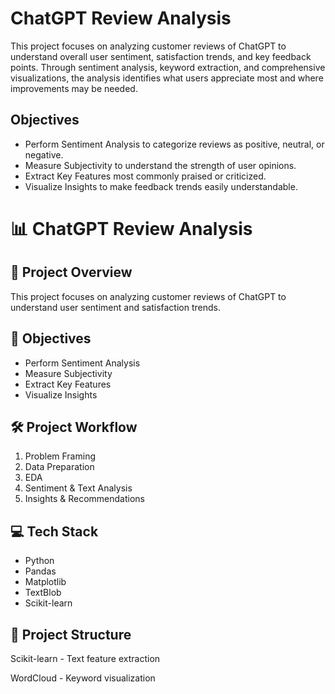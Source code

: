 
# ChatGPT Review Analysis

This project focuses on analyzing customer reviews of ChatGPT to understand overall user sentiment, satisfaction trends, and key feedback points. Through sentiment analysis, keyword extraction, and comprehensive visualizations, the analysis identifies what users appreciate most and where improvements may be needed.


## Objectives
* Perform Sentiment Analysis to categorize reviews as positive, neutral, or negative.
* Measure Subjectivity to understand the strength of user opinions.
* Extract Key Features most commonly praised or criticized.
* Visualize Insights to make feedback trends easily understandable.



# 📊 ChatGPT Review Analysis

## 📌 Project Overview
This project focuses on analyzing customer reviews of ChatGPT to understand user sentiment and satisfaction trends.

## 🎯 Objectives
- Perform Sentiment Analysis
- Measure Subjectivity
- Extract Key Features
- Visualize Insights

## 🛠️ Project Workflow
1. Problem Framing
2. Data Preparation
3. EDA
4. Sentiment & Text Analysis
5. Insights & Recommendations

## 💻 Tech Stack
- Python
- Pandas
- Matplotlib
- TextBlob
- Scikit-learn

## 📂 Project Structure


Scikit-learn - Text feature extraction

WordCloud - Keyword visualization

